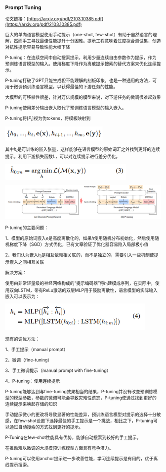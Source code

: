 ### Prompt Tuning

论文链接：[https://arxiv.org/pdf/2103.10385.pdf](https://arxiv.org/pdf/2103.10385.pdf)



巨大的单向语言模型使用手动提示（one-shot, few-shot）有助于自然语言的理解，然而手工寻找最佳性能提升十分困难。提示工程意味着过度拟合测试集，创造对抗性提示容易导致性能大幅下降



P-tuning：在连续空间中自动搜索提示，利用少量连续自由参数作为提示，作为预训练语言模型的输入。使用梯度下降作为离散提示搜索的替代方案来优化连续提示。



P-tuning打破了GPT只能生成但不能理解的刻板印象，也是一种通用的方法，可用于微调预训练语言模型，以获得最佳的下游任务的性能。



大模型的可移植性很差，针对万亿规模的模型来说，对下游任务的微调很难起效果



P-tuning使用差分输出嵌入取代了预训练语言模型的输入嵌入。

P-tuning将$[P_i]$视为伪tokens，将模板映射到

![](figs.assets/image-20230504170156267.png)

其中$h_i$是可训练的嵌入张量，这样能够在语言模型的原始词汇之外找到更好的连续提示，利用下游损失函数$L$，可以对连续提示进行差分优化。

![](figs.assets/image-20230504171226971.png)

![](figs.assets/image-20230504171339484.png)



P-tuning的主要问题：

1、模型的原始词嵌入$e$是高度离散化的，如果$h$使用随机分布初始化，然后使用随机梯度下降（SGD）方式优化，已有文章验证了优化器容易陷入局部极小值

2、我们认为嵌入$h_i$是相互依赖相关联的，而不是独立的，需要引入一些机制使提示嵌入之间相互关联



解决方案：

使用由非常轻量级的神经网络构成的“提示编码器”将$h_i$建模成序列，在实际中，使用双向LSTM，带有ReLu激活的双层MLP用于鼓励离散性，语言模型的实际输入嵌入可以表示为：

![](figs.assets/image-20230504173638982.png)



现有的调优方法：

1、手工提示（manual prompt）

2、微调（fine-tuning）

3、手工微调提示（manual prompt with fine-tuning）

4、P-tuning：使用连续提示

P-tuning能够达到与fine-tuning效果相当的结果，P-tuning并没有改变预训练模型的模型参数，参数的微调可能会导致灾难性遗忘，P-tuning使通过找到更好的连续提示来唤起存储的知识



手动提示微小的更改将导致显著的性能差异，预训练语言模型对提示的选择十分敏感，在few-shot设置下选择最佳的手工提示是一个挑战，相比之下，P-tuning可以通过自动搜索的方式找到更好的提示。

P-Tuning在few-shot性能具有优势，能够自动搜索到较好的手工提示。

在推动难以微调的大规模预训练模型方面具有竞争潜力。



P-tuning可以使用anchor提示进一步改善性能，学习连续提示是有用的，优于离线提示搜索。